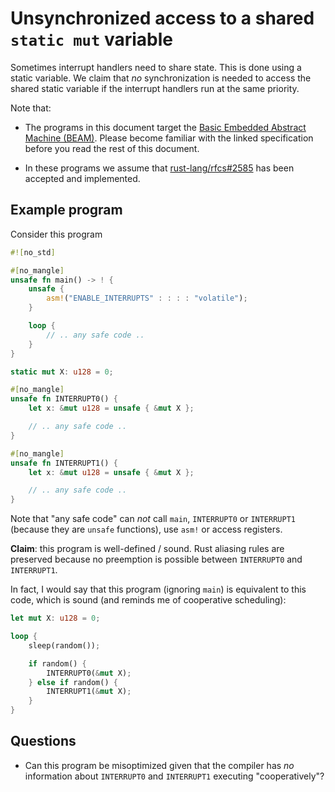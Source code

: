 # Unsynchronized access to a shared `static mut` variable

Sometimes interrupt handlers need to share state. This is done using a static
variable. We claim that *no* synchronization is needed to access the shared
static variable if the interrupt handlers run at the same priority.

Note that:

- The programs in this document target the [Basic Embedded Abstract Machine
  (BEAM)][beam]. Please become familiar with the linked specification before you
  read the rest of this document.

[beam]: https://github.com/rust-lang/unsafe-code-guidelines/pull/111

- In these programs we assume that [rust-lang/rfcs#2585][rfc2585] has been
  accepted and implemented.

[rfc2585]: https://github.com/rust-lang/rfcs/pull/2585

## Example program

Consider this program

``` rust
#![no_std]

#[no_mangle]
unsafe fn main() -> ! {
    unsafe {
        asm!("ENABLE_INTERRUPTS" : : : : "volatile");
    }

    loop {
        // .. any safe code ..
    }
}

static mut X: u128 = 0;

#[no_mangle]
unsafe fn INTERRUPT0() {
    let x: &mut u128 = unsafe { &mut X };

    // .. any safe code ..
}

#[no_mangle]
unsafe fn INTERRUPT1() {
    let x: &mut u128 = unsafe { &mut X };

    // .. any safe code ..
}
```

Note that "any safe code" can *not* call `main`, `INTERRUPT0` or `INTERRUPT1`
(because they are `unsafe` functions), use `asm!` or access registers.

**Claim**: this program is well-defined / sound. Rust aliasing rules are
preserved because no preemption is possible between `INTERRUPT0` and
`INTERRUPT1`.

In fact, I would say that this program (ignoring `main`) is equivalent to this
code, which is sound (and reminds me of cooperative scheduling):

``` rust
let mut X: u128 = 0;

loop {
    sleep(random());

    if random() {
        INTERRUPT0(&mut X);
    } else if random() {
        INTERRUPT1(&mut X);
    }
}
```

## Questions

- Can this program be misoptimized given that the compiler has *no* information
  about `INTERRUPT0` and `INTERRUPT1` executing "cooperatively"?
